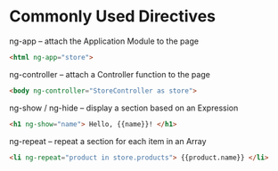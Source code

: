 # Commonly Used Directives

ng-app – attach the Application Module to the page

```html
<html ng-app="store">
```

ng-controller – attach a Controller function to the page

```html
<body ng-controller="StoreController as store">
```

ng-show / ng-hide – display a section based on an Expression

```html
<h1 ng-show="name"> Hello, {{name}}! </h1>
```

ng-repeat – repeat a section for each item in an Array

```html
<li ng-repeat="product in store.products"> {{product.name}} </li>
```
